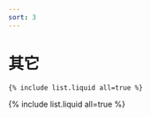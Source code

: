 ```yaml
---
sort: 3
---
```


# 其它

```
{% include list.liquid all=true %}
```

{% include list.liquid all=true %}
